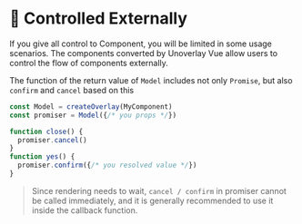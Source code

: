 # 🤏 Controlled Externally

If you give all control to Component, you will be limited in some usage scenarios. The components converted by Unoverlay Vue allow users to control the flow of components externally.

The function of the return value of `Model` includes not only `Promise`, but also `confirm` and `cancel` based on this

```ts
const Model = createOverlay(MyComponent)
const promiser = Model({/* you props */})

function close() {
  promiser.cancel()
}
function yes() {
  promiser.confirm({/* you resolved value */})
}
```

> Since rendering needs to wait, `cancel / confirm` in promiser cannot be called immediately, and it is generally recommended to use it inside the callback function.